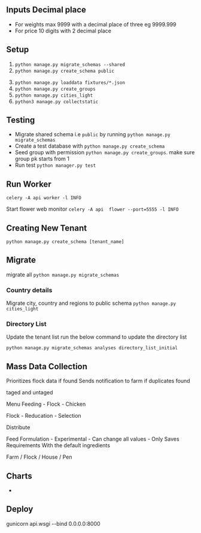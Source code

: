 ## Inputs Decimal place
- For weights max 9999 with a decimal place of three
eg 9999.999
- For price 10 digits with 2 decimal place


## Setup

1. ```python manage.py migrate_schemas --shared```
2. ```python manage.py create_schema public```
<!-- 3. ```python manage.py loaddata */fixtures/*.json``` -->
3. ```python manage.py loaddata fixtures/*.json```
4. ```python manage.py create_groups```
5. ```python manage.py cities_light```
6. ```python3 manage.py collectstatic```


## Testing

- Migrate shared schema i.e ```public``` by running ```python manage.py migrate_schemas```
- Create a test database with ```python manage.py create_schema```
- Seed group with permission ```python manage.py create_groups```. make sure group pk starts from 1 
- Run test ```python manager.py test```


## Run Worker

```celery -A api worker -l INFO```

Start flower web monitor
```celery -A api  flower --port=5555 -l INFO```


## Creating New Tenant

```python manage.py create_schema [tenant_name]```

## Migrate

migrate all ```python manage.py migrate_schemas```

### Country details
Migrate city, country and regions to public schema
```python manage.py cities_light```

### Directory List

Update the tenant list run the below command to update the directory list

```python manage.py migrate_schemas analyses directory_list_initial```

## Mass Data Collection

Prioritizes flock data if found
Sends notification to farm if duplicates found

taged and untaged

Menu
Feeding
    - Flock
    - Chicken

Flock
    - Reducation
    - Selection


Distribute

Feed Formulation
    - Experimental
        - Can change all values
        - Only Saves Requirements With the default ingredients

Farm / Flock / House / Pen

## Charts

- 


## Deploy

gunicorn api.wsgi --bind 0.0.0.0:8000

